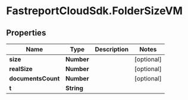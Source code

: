 # FastreportCloudSdk.FolderSizeVM

## Properties

Name | Type | Description | Notes
------------ | ------------- | ------------- | -------------
**size** | **Number** |  | [optional] 
**realSize** | **Number** |  | [optional] 
**documentsCount** | **Number** |  | [optional] 
**t** | **String** |  | 



